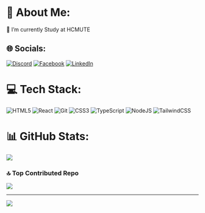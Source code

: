 # 💫 About Me:
🌱 I’m currently Study at HCMUTE <br>


## 🌐 Socials:
[![Discord](https://img.shields.io/badge/Discord-%237289DA.svg?logo=discord&logoColor=white)](https://discordapp.com/users/1090494629205508126) [![Facebook](https://img.shields.io/badge/Facebook-%231877F2.svg?logo=Facebook&logoColor=white)](https://www.facebook.com/bao.nhan.900539/) [![LinkedIn](https://img.shields.io/badge/LinkedIn-%230077B5.svg?logo=linkedin&logoColor=white)](https://www.linkedin.com/in/nhan-thai-9b388b335) 

# 💻 Tech Stack:
![HTML5](https://img.shields.io/badge/html5-%23E34F26.svg?style=for-the-badge&logo=html5&logoColor=white) ![React](https://img.shields.io/badge/react-%2320232a.svg?style=for-the-badge&logo=react&logoColor=%2361DAFB) ![Git](https://img.shields.io/badge/git-%23F05033.svg?style=for-the-badge&logo=git&logoColor=white) ![CSS3](https://img.shields.io/badge/css3-%231572B6.svg?style=for-the-badge&logo=css3&logoColor=white) ![TypeScript](https://img.shields.io/badge/typescript-%23007ACC.svg?style=for-the-badge&logo=typescript&logoColor=white) ![NodeJS](https://img.shields.io/badge/node.js-6DA55F?style=for-the-badge&logo=node.js&logoColor=white) ![TailwindCSS](https://img.shields.io/badge/tailwindcss-%2338B2AC.svg?style=for-the-badge&logo=tailwind-css&logoColor=white)
# 📊 GitHub Stats:
![](https://github-readme-stats.vercel.app/api/top-langs/?username=baonhanthai2710&theme=dark&hide_border=false&include_all_commits=true&count_private=false&layout=compact)

### 🔝 Top Contributed Repo
![](https://github-contributor-stats.vercel.app/api?username=baonhanthai2710&limit=5&theme=dark&combine_all_yearly_contributions=true)

---
[![](https://visitcount.itsvg.in/api?id=baonhanthai2710&icon=0&color=0)](https://visitcount.itsvg.in)

<!-- Proudly created with GPRM ( https://gprm.itsvg.in ) -->
